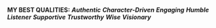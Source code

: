  **MY BEST QUALITIES:**
 ***Authentic***
 ***Character-Driven***
 ***Engaging***
 ***Humble***
 ***Listener***
 ***Supportive***
 ***Trustworthy***
 ***Wise***
 ***Visionary***
